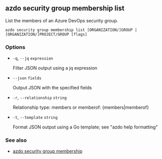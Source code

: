 ## azdo security group membership list
List the members of an Azure DevOps security group.
```
azdo security group membership list [ORGANIZATION/]GROUP | [ORGANIZATION/]PROJECT/GROUP [flags]
```
### Options


* `-q`, `--jq` `expression`

	Filter JSON output using a jq expression

* `--json` `fields`

	Output JSON with the specified fields

* `-r`, `--relationship` `string`

	Relationship type: members or memberof: {members|memberof}

* `-t`, `--template` `string`

	Format JSON output using a Go template; see &#34;azdo help formatting&#34;


### See also

* [azdo security group membership](./azdo_security_group_membership.md)
